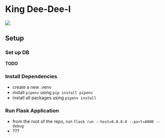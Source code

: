 # King Dee-Dee-I

![](http://www.pngmart.com/files/13/King-Dedede-PNG-Transparent-Image.png)

## Setup

### Set up DB

**TODO**

### Install Dependencies

* create a new .venv
* install `pipenv` using `pip install pipenv`
* install all packages using `pipenv install`

### Run Flask Application

* from the root of the repo, run `flask run --host=0.0.0.0 --port=8000 --debug`
* ???

